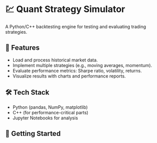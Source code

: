 # 💹 Quant Strategy Simulator

A Python/C++ backtesting engine for testing and evaluating trading strategies.

## 🔧 Features
- Load and process historical market data.
- Implement multiple strategies (e.g., moving averages, momentum).
- Evaluate performance metrics: Sharpe ratio, volatility, returns.
- Visualize results with charts and performance reports.

## 🛠 Tech Stack
- Python (pandas, NumPy, matplotlib)
- C++ (for performance-critical parts)
- Jupyter Notebooks for analysis

## 🚀 Getting Started
